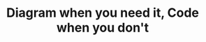 ---
title: "Diagram when you need it, Code when you don't"
description: "Ballerina diagrams provide great creativity and flexibility in the early stages of development, allowing developers to quickly visualize their ideas and iterate on them. However, when it's time to deliver a more polished product, developers can easily switch to writing code and take advantage of Ballerina's powerful language features."
image: 'images/data-transformation.png'
---